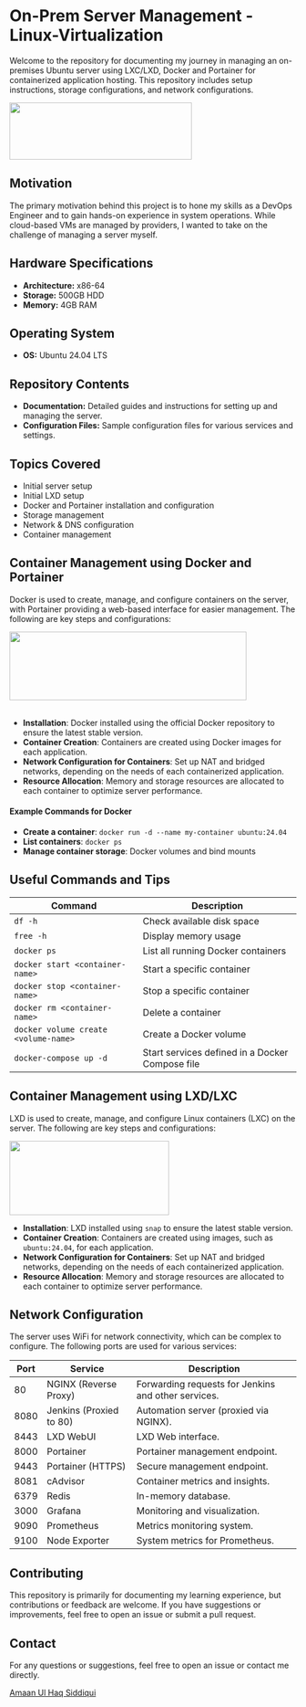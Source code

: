 ﻿# On-Prem Server Management - Linux-Virtualization 
Welcome to the repository for documenting my journey in managing an on-premises Ubuntu server using LXC/LXD, Docker and Portainer for containerized application hosting. This repository includes setup instructions, storage configurations, and network configurations.

<img src="https://github.com/user-attachments/assets/1757a052-2931-4018-9714-e5a2c250c63f" width="320" height="100"/><br>

## Motivation

The primary motivation behind this project is to hone my skills as a DevOps Engineer and to gain hands-on experience in system operations. While cloud-based VMs are managed by providers, I wanted to take on the challenge of managing a server myself.

## Hardware Specifications

- **Architecture:** x86-64
- **Storage:** 500GB HDD
- **Memory:** 4GB RAM

## Operating System

- **OS:** Ubuntu 24.04 LTS

## Repository Contents

- **Documentation:** Detailed guides and instructions for setting up and managing the server.
- **Configuration Files:** Sample configuration files for various services and settings.

## Topics Covered

- Initial server setup
- Initial LXD setup
- Docker and Portainer installation and configuration
- Storage management
- Network & DNS configuration
- Container management

## Container Management using Docker and Portainer

Docker is used to create, manage, and configure containers on the server, with Portainer providing a web-based interface for easier management. The following are key steps and configurations:

<img src="https://github.com/user-attachments/assets/09ee2ffd-205a-4b1e-9275-265f45d0eb38" width="416" height="120"/>
<br><br>

- **Installation**: Docker installed using the official Docker repository to ensure the latest stable version.
- **Container Creation**: Containers are created using Docker images for each application.
- **Network Configuration for Containers**: Set up NAT and bridged networks, depending on the needs of each containerized application.
- **Resource Allocation**: Memory and storage resources are allocated to each container to optimize server performance.

#### Example Commands for Docker

- **Create a container**: `docker run -d --name my-container ubuntu:24.04`
- **List containers**: `docker ps`
- **Manage container storage**: Docker volumes and bind mounts

## Useful Commands and Tips

| **Command**                                   | **Description**                            |
|-----------------------------------------------|--------------------------------------------|
| `df -h`                                       | Check available disk space                 |
| `free -h`                                     | Display memory usage                       |
| `docker ps`                                   | List all running Docker containers         |
| `docker start <container-name>`               | Start a specific container                 |
| `docker stop <container-name>`                | Stop a specific container                  |
| `docker rm <container-name>`                  | Delete a container                         |
| `docker volume create <volume-name>`          | Create a Docker volume                     |
| `docker-compose up -d`                        | Start services defined in a Docker Compose file |

## Container Management using LXD/LXC

LXD is used to create, manage, and configure Linux containers (LXC) on the server. The following are key steps and configurations:

<img src="https://github.com/user-attachments/assets/30b34510-e11c-4241-8fa4-c8380dc56305" width="280" height="130"/><br>
- **Installation**: LXD installed using `snap` to ensure the latest stable version.
- **Container Creation**: Containers are created using images, such as `ubuntu:24.04`, for each application.
- **Network Configuration for Containers**: Set up NAT and bridged networks, depending on the needs of each containerized application.
- **Resource Allocation**: Memory and storage resources are allocated to each container to optimize server performance.

## Network Configuration

The server uses WiFi for network connectivity, which can be complex to configure. The following ports are used for various services:

| **Port** | **Service**         | **Description**                              |
|----------|---------------------|----------------------------------------------|
| 80       | NGINX (Reverse Proxy) | Forwarding requests for Jenkins and other services. |
| 8080     | Jenkins (Proxied to 80) | Automation server (proxied via NGINX).    |
| 8443     | LXD WebUI           | LXD Web interface.                            |
| 8000     | Portainer           | Portainer management endpoint.                |
| 9443     | Portainer (HTTPS)   | Secure management endpoint.                   |
| 8081     | cAdvisor            | Container metrics and insights.               |
| 6379     | Redis               | In-memory database.                           |
| 3000     | Grafana             | Monitoring and visualization.                 |
| 9090     | Prometheus          | Metrics monitoring system.                    |
| 9100     | Node Exporter       | System metrics for Prometheus.                |

## Contributing

This repository is primarily for documenting my learning experience, but contributions or feedback are welcome. If you have suggestions or improvements, feel free to open an issue or submit a pull request.

## Contact

For any questions or suggestions, feel free to open an issue or contact me directly.

[Amaan Ul Haq Siddiqui](https://www.linkedin.com/in/amaanulhaqsiddiqui/)
